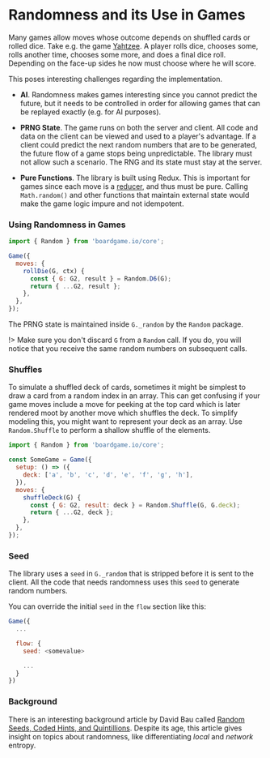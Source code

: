 # Randomness and its Use in Games

Many games allow moves whose outcome depends on shuffled cards or rolled dice.
Take e.g. the game [Yahtzee](https://en.wikipedia.org/wiki/Yahtzee).
A player rolls dice, chooses some, rolls another time, chooses some more, and does a final dice roll.
Depending on the face-up sides he now must choose where he will score.

This poses interesting challenges regarding the implementation.

* **AI**. Randomness makes games interesting since you cannot predict the future, but it
  needs to be controlled in order for allowing games that can be replayed exactly (e.g. for AI purposes).

* **PRNG State**. The game runs on both the server and client.
  All code and data on the client can be viewed and used to a player's advantage.
  If a client could predict the next random numbers that are to be generated, the future flow of a game stops being unpredictable.
  The library must not allow such a scenario. The RNG and its state must stay at the server.

* **Pure Functions**. The library is built using Redux. This is important for games since each move is a [reducer](https://redux.js.org/docs/basics/Reducers.html),
  and thus must be pure. Calling `Math.random()` and other functions that
  maintain external state would make the game logic impure and not idempotent.

### Using Randomness in Games

```js
import { Random } from 'boardgame.io/core';

Game({
  moves: {
    rollDie(G, ctx) {
      const { G: G2, result } = Random.D6(G);
      return { ...G2, result };
    },
  },
});
```

The PRNG state is maintained inside `G._random` by the `Random`
package.

!> Make sure you don't discard `G` from a `Random` call. If you do,
you will notice that you receive the same random numbers on
subsequent calls.

### Shuffles

To simulate a shuffled deck of cards, sometimes it might be simplest to draw a card from a random index in an array. This can get confusing if your game moves
include a move for peeking at the top card which is later rendered moot by
another move which shuffles the deck. To simplify modeling this, you might want
to represent your deck as an array. Use `Random.Shuffle` to perform a shallow
shuffle of the elements.

```js
import { Random } from 'boardgame.io/core';

const SomeGame = Game({
  setup: () => ({
    deck: ['a', 'b', 'c', 'd', 'e', 'f', 'g', 'h'],
  }),
  moves: {
    shuffleDeck(G) {
      const { G: G2, result: deck } = Random.Shuffle(G, G.deck);
      return { ...G2, deck };
    },
  },
});
```

### Seed

The library uses a `seed` in `G._random` that is stripped before it
is sent to the client. All the code that needs randomness uses this
`seed` to generate random numbers.

You can override the initial `seed` in the `flow` section like this:

```js
Game({
  ...

  flow: {
    seed: <somevalue>

    ...
  }
})
```

### Background

There is an interesting background article by David Bau called [Random Seeds, Coded Hints, and Quintillions](http://davidbau.com/archives/2010/01/30/random_seeds_coded_hints_and_quintillions.html).
Despite its age, this article gives insight on topics about randomness, like differentiating _local_ and _network_ entropy.
